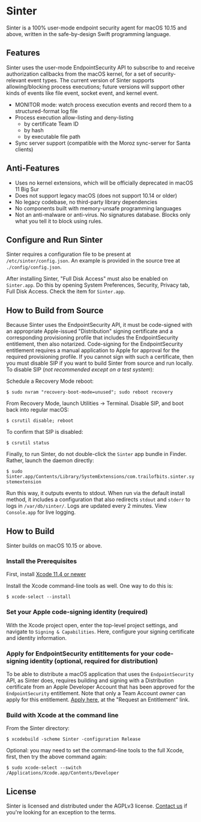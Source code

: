 # Sinter

Sinter is a 100% user-mode endpoint security agent for macOS 10.15 and above, written in the safe-by-design Swift programming language. 

## Features

Sinter uses the user-mode EndpointSecurity API to subscribe to and receive authorization callbacks from the macOS kernel, for a set of security-relevant event types. The current version of Sinter supports allowing/blocking process executions; future versions will support other kinds of events like file event, socket event, and kernel event. 

- MONITOR mode: watch process execution events and record them to a structured-format log file
- Process execution allow-listing and deny-listing
   - by certificate Team ID
   - by hash
   - by executable file path
- Sync server support (compatible with the Moroz sync-server for Santa clients)

## Anti-Features

* Uses no kernel extensions, which will be officially deprecated in macOS 11 Big Sur
* Does not support legacy macOS (does not support 10.14 or older)
* No legacy codebase, no third-party library dependencies
* No components built with memory-unsafe programming languages
* Not an anti-malware or anti-virus. No signatures database. Blocks only what you tell it to block using rules.

## Configure and Run Sinter

Sinter requires a configuration file to be present at `/etc/sinter/config.json`. An example is provided in the source tree at `./config/config.json`.

After installing Sinter, "Full Disk Access" must also be enabled on `Sinter.app`. Do this by opening System Preferences, Security, Privacy tab, Full Disk Access. Check the item for `Sinter.app`.

## How to Build from Source

Because Sinter uses the EndpointSecurity API, it must be code-signed with an appropriate Apple-issued "Distribution" signing certificate and a corresponding provisioning profile that includes the EndpointSecurity entitlement, then also notarized. Code-signing for the EndpointSecurity entitlement requires a manual application to Apple for approval for the required provisioning profile. If you cannot sign with such a certificate, then you must disable SIP if you want to build Sinter from source and run locally. To disable SIP (*not recommended except on a test system*):

Schedule a Recovery Mode reboot:

`$ sudo nvram "recovery-boot-mode=unused"; sudo reboot recovery`

From Recovery Mode, launch Utilities -> Terminal. Disable SIP, and boot back into regular macOS:

`$ csrutil disable; reboot`

To confirm that SIP is disabled:

`$ csrutil status`

Finally, to run Sinter, do not double-click the `Sinter` app bundle in Finder. Rather, launch the daemon directly:

`$ sudo Sinter.app/Contents/Library/SystemExtensions/com.trailofbits.sinter.systemextension`

Run this way, it outputs events to stdout. When run via the default install method, it includes a configuration that also redirects `stdout` and `stderr` to logs in `/var/db/sinter/`. Logs are updated every 2 minutes. View `Console.app` for live logging.

## How to Build

Sinter builds on macOS 10.15 or above.

### Install the Prerequisites

First, install [Xcode 11.4 or newer](https://apps.apple.com/us/app/xcode/id497799835?mt=12)

Install the Xcode command-line tools as well. One way to do this is:

`$ xcode-select --install`

### Set your Apple code-signing identity (required)

With the Xcode project open, enter the top-level project settings, and navigate to `Signing & Capabilities`. Here, configure your signing certificate and identity information.

### Apply for EndpointSecurity entitltements for your code-signing identity (optional, required for distribution)

To be able to distribute a macOS application that uses the `EndpointSecurity` API, as Sinter does, requires building and signing with a Distribution certificate from an Apple Developer Account that has been approved for the `EndpointSecurity` entitlement. Note that only a Team Account *owner* can apply for this entitlement. [Apply here](https://developer.apple.com/system-extensions/), at the "Request an Entitlement" link.

### Build with Xcode at the command line

From the Sinter directory:

`$ xcodebuild -scheme Sinter -configuration Release`

Optional: you may need to set the command-line tools to the full Xcode, first, then try the above command again:

`$ sudo xcode-select --switch /Applications/Xcode.app/Contents/Developer`

## License

Sinter is licensed and distributed under the AGPLv3 license. [Contact us](mailto:opensource@trailofbits.com) if you're looking for an exception to the terms.
